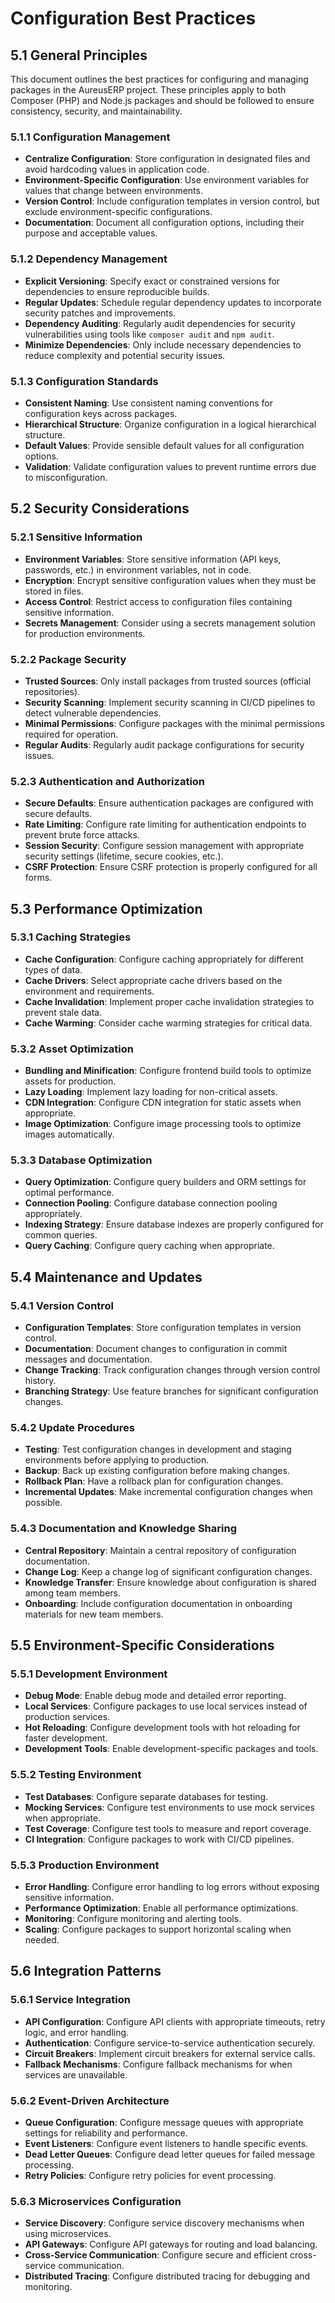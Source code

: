 # Configuration Best Practices

## 5.1 General Principles

This document outlines the best practices for configuring and managing packages in the AureusERP project. These principles apply to both Composer (PHP) and Node.js packages and should be followed to ensure consistency, security, and maintainability.

### 5.1.1 Configuration Management

- **Centralize Configuration**: Store configuration in designated files and avoid hardcoding values in application code.
- **Environment-Specific Configuration**: Use environment variables for values that change between environments.
- **Version Control**: Include configuration templates in version control, but exclude environment-specific configurations.
- **Documentation**: Document all configuration options, including their purpose and acceptable values.

### 5.1.2 Dependency Management

- **Explicit Versioning**: Specify exact or constrained versions for dependencies to ensure reproducible builds.
- **Regular Updates**: Schedule regular dependency updates to incorporate security patches and improvements.
- **Dependency Auditing**: Regularly audit dependencies for security vulnerabilities using tools like `composer audit` and `npm audit`.
- **Minimize Dependencies**: Only include necessary dependencies to reduce complexity and potential security issues.

### 5.1.3 Configuration Standards

- **Consistent Naming**: Use consistent naming conventions for configuration keys across packages.
- **Hierarchical Structure**: Organize configuration in a logical hierarchical structure.
- **Default Values**: Provide sensible default values for all configuration options.
- **Validation**: Validate configuration values to prevent runtime errors due to misconfiguration.

## 5.2 Security Considerations

### 5.2.1 Sensitive Information

- **Environment Variables**: Store sensitive information (API keys, passwords, etc.) in environment variables, not in code.
- **Encryption**: Encrypt sensitive configuration values when they must be stored in files.
- **Access Control**: Restrict access to configuration files containing sensitive information.
- **Secrets Management**: Consider using a secrets management solution for production environments.

### 5.2.2 Package Security

- **Trusted Sources**: Only install packages from trusted sources (official repositories).
- **Security Scanning**: Implement security scanning in CI/CD pipelines to detect vulnerable dependencies.
- **Minimal Permissions**: Configure packages with the minimal permissions required for operation.
- **Regular Audits**: Regularly audit package configurations for security issues.

### 5.2.3 Authentication and Authorization

- **Secure Defaults**: Ensure authentication packages are configured with secure defaults.
- **Rate Limiting**: Configure rate limiting for authentication endpoints to prevent brute force attacks.
- **Session Security**: Configure session management with appropriate security settings (lifetime, secure cookies, etc.).
- **CSRF Protection**: Ensure CSRF protection is properly configured for all forms.

## 5.3 Performance Optimization

### 5.3.1 Caching Strategies

- **Cache Configuration**: Configure caching appropriately for different types of data.
- **Cache Drivers**: Select appropriate cache drivers based on the environment and requirements.
- **Cache Invalidation**: Implement proper cache invalidation strategies to prevent stale data.
- **Cache Warming**: Consider cache warming strategies for critical data.

### 5.3.2 Asset Optimization

- **Bundling and Minification**: Configure frontend build tools to optimize assets for production.
- **Lazy Loading**: Implement lazy loading for non-critical assets.
- **CDN Integration**: Configure CDN integration for static assets when appropriate.
- **Image Optimization**: Configure image processing tools to optimize images automatically.

### 5.3.3 Database Optimization

- **Query Optimization**: Configure query builders and ORM settings for optimal performance.
- **Connection Pooling**: Configure database connection pooling appropriately.
- **Indexing Strategy**: Ensure database indexes are properly configured for common queries.
- **Query Caching**: Configure query caching when appropriate.

## 5.4 Maintenance and Updates

### 5.4.1 Version Control

- **Configuration Templates**: Store configuration templates in version control.
- **Documentation**: Document changes to configuration in commit messages and documentation.
- **Change Tracking**: Track configuration changes through version control history.
- **Branching Strategy**: Use feature branches for significant configuration changes.

### 5.4.2 Update Procedures

- **Testing**: Test configuration changes in development and staging environments before applying to production.
- **Backup**: Back up existing configuration before making changes.
- **Rollback Plan**: Have a rollback plan for configuration changes.
- **Incremental Updates**: Make incremental configuration changes when possible.

### 5.4.3 Documentation and Knowledge Sharing

- **Central Repository**: Maintain a central repository of configuration documentation.
- **Change Log**: Keep a change log of significant configuration changes.
- **Knowledge Transfer**: Ensure knowledge about configuration is shared among team members.
- **Onboarding**: Include configuration documentation in onboarding materials for new team members.

## 5.5 Environment-Specific Considerations

### 5.5.1 Development Environment

- **Debug Mode**: Enable debug mode and detailed error reporting.
- **Local Services**: Configure packages to use local services instead of production services.
- **Hot Reloading**: Configure development tools with hot reloading for faster development.
- **Development Tools**: Enable development-specific packages and tools.

### 5.5.2 Testing Environment

- **Test Databases**: Configure separate databases for testing.
- **Mocking Services**: Configure test environments to use mock services when appropriate.
- **Test Coverage**: Configure test tools to measure and report coverage.
- **CI Integration**: Configure packages to work with CI/CD pipelines.

### 5.5.3 Production Environment

- **Error Handling**: Configure error handling to log errors without exposing sensitive information.
- **Performance Optimization**: Enable all performance optimizations.
- **Monitoring**: Configure monitoring and alerting tools.
- **Scaling**: Configure packages to support horizontal scaling when needed.

## 5.6 Integration Patterns

### 5.6.1 Service Integration

- **API Configuration**: Configure API clients with appropriate timeouts, retry logic, and error handling.
- **Authentication**: Configure service-to-service authentication securely.
- **Circuit Breakers**: Implement circuit breakers for external service calls.
- **Fallback Mechanisms**: Configure fallback mechanisms for when services are unavailable.

### 5.6.2 Event-Driven Architecture

- **Queue Configuration**: Configure message queues with appropriate settings for reliability and performance.
- **Event Listeners**: Configure event listeners to handle specific events.
- **Dead Letter Queues**: Configure dead letter queues for failed message processing.
- **Retry Policies**: Configure retry policies for event processing.

### 5.6.3 Microservices Configuration

- **Service Discovery**: Configure service discovery mechanisms when using microservices.
- **API Gateways**: Configure API gateways for routing and load balancing.
- **Cross-Service Communication**: Configure secure and efficient cross-service communication.
- **Distributed Tracing**: Configure distributed tracing for debugging and monitoring.
